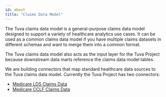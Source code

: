 ```yaml
---
id: about
title: "Claims Data Model"
---
```


The Tuva claims data model is a general-purpose claims data model designed to support a variety of healthcare analytics use cases.  It can be used as a common claims data model if you have multiple claims datasets in different schemas and want to merge them into a common format.

The Tuva claims data model also acts as the input layer for the Tuva Project because downstream data marts reference the claims data model tables.

We are building connectors that map standard healthcare data sources to the Tuva claims data model.  Currently the Tuva Project has two connectors:

- [Medicare LDS Claims Data](https://github.com/tuva-health/medicare_lds_connector)
- [Medicare CCLF Claims Data](https://github.com/tuva-health/medicare_cclf_connector)